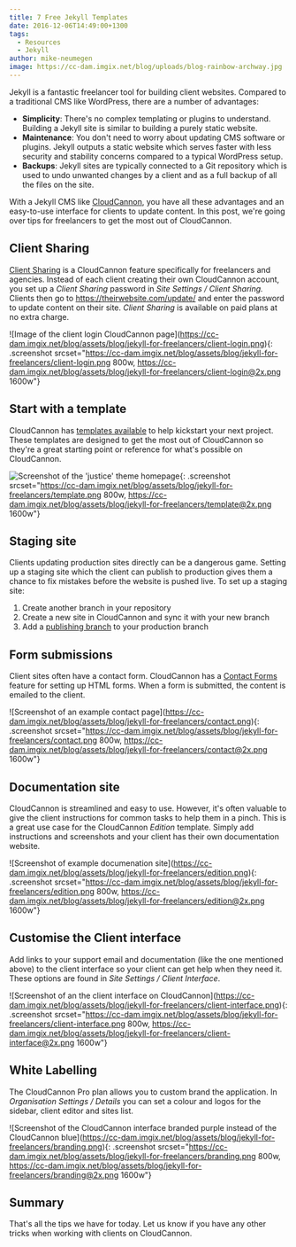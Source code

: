 ```yaml
---
title: 7 Free Jekyll Templates
date: 2016-12-06T14:49:00+1300
tags:
  - Resources
  - Jekyll
author: mike-neumegen
image: https://cc-dam.imgix.net/blog/uploads/blog-rainbow-archway.jpg
---
```

Jekyll is a fantastic freelancer tool for building client websites. Compared to a traditional CMS like WordPress, there are a number of advantages:

* **Simplicity**\: There's no complex templating or plugins to understand. Building a Jekyll site is similar to building a purely static website.
* **Maintenance**\: You don't need to worry about updating CMS software or plugins. Jekyll outputs a static website which serves faster with less security and stability concerns compared to a typical WordPress setup.
* **Backups**\: Jekyll sites are typically connected to a Git repository which is used to undo unwanted changes by a client and as a full backup of all the files on the site.

With a Jekyll CMS like [CloudCannon](https://cloudcannon.com), you have all these advantages and an easy-to-use interface for clients to update content. In this post, we're going over tips for freelancers to get the most out of CloudCannon.

## Client Sharing

[Client Sharing](https://docs.cloudcannon.com/sharing/client-sharing/) is a CloudCannon feature specifically for freelancers and agencies. Instead of each client creating their own CloudCannon account, you set up a *Client Sharing* password in *Site Settings / Client Sharing.* Clients then go to https://theirwebsite.com/update/ and enter the password to update content on their site. *Client Sharing* is available on paid plans at no extra charge.

\!\[Image of the client login CloudCannon page](https://cc-dam.imgix.net/blog/assets/blog/jekyll-for-freelancers/client-login.png)\{: .screenshot srcset="https://cc-dam.imgix.net/blog/assets/blog/jekyll-for-freelancers/client-login.png 800w, https://cc-dam.imgix.net/blog/assets/blog/jekyll-for-freelancers/client-login@2x.png 1600w"\}

## Start with a template

CloudCannon has [templates available](https://learn.cloudcannon.com/jekyll-templates/) to help kickstart your next project. These templates are designed to get the most out of CloudCannon so they're a great starting point or reference for what's possible on CloudCannon.

![Screenshot of the 'justice' theme homepage](https://cc-dam.imgix.net/blog/assets/blog/jekyll-for-freelancers/template.png){: .screenshot srcset="https://cc-dam.imgix.net/blog/assets/blog/jekyll-for-freelancers/template.png 800w, https://cc-dam.imgix.net/blog/assets/blog/jekyll-for-freelancers/template@2x.png 1600w"}

## Staging site

Clients updating production sites directly can be a dangerous game. Setting up a staging site which the client can publish to production gives them a chance to fix mistakes before the website is pushed live. To set up a staging site:

1. Create another branch in your repository
2. Create a new site in CloudCannon and sync it with your new branch
3. Add a [publishing branch](https://docs.cloudcannon.com/syncing/publishing/) to your production branch

## Form submissions

Client sites often have a contact form. CloudCannon has a [Contact Forms](https://docs.cloudcannon.com/hosting/contact-forms/) feature for setting up HTML forms. When a form is submitted, the content is emailed to the client.

\!\[Screenshot of an example contact page](https://cc-dam.imgix.net/blog/assets/blog/jekyll-for-freelancers/contact.png)\{: .screenshot srcset="https://cc-dam.imgix.net/blog/assets/blog/jekyll-for-freelancers/contact.png 800w, https://cc-dam.imgix.net/blog/assets/blog/jekyll-for-freelancers/contact@2x.png 1600w"\}

## Documentation site

CloudCannon is streamlined and easy to use. However, it's often valuable to give the client instructions for common tasks to help them in a pinch. This is a great use case for the CloudCannon *Edition* template. Simply add instructions and screenshots and your client has their own documentation website.

\!\[Screenshot of example documenation site](https://cc-dam.imgix.net/blog/assets/blog/jekyll-for-freelancers/edition.png)\{: .screenshot srcset="https://cc-dam.imgix.net/blog/assets/blog/jekyll-for-freelancers/edition.png 800w, https://cc-dam.imgix.net/blog/assets/blog/jekyll-for-freelancers/edition@2x.png 1600w"\}

## Customise the Client interface

Add links to your support email and documentation (like the one mentioned above) to the client interface so your client can get help when they need it. These options are found in *Site Settings / Client Interface*.

\!\[Screenshot of an the client interface on CloudCannon](https://cc-dam.imgix.net/blog/assets/blog/jekyll-for-freelancers/client-interface.png)\{: .screenshot srcset="https://cc-dam.imgix.net/blog/assets/blog/jekyll-for-freelancers/client-interface.png 800w, https://cc-dam.imgix.net/blog/assets/blog/jekyll-for-freelancers/client-interface@2x.png 1600w"\}

## White Labelling

The CloudCannon Pro plan allows you to custom brand the application. In *Organisation Settings / Details* you can set a colour and logos for the sidebar, client editor and sites list.

\!\[Screenshot of the CloudCannon interface branded purple instead of the CloudCannon blue](https://cc-dam.imgix.net/blog/assets/blog/jekyll-for-freelancers/branding.png)\{: .screenshot srcset="https://cc-dam.imgix.net/blog/assets/blog/jekyll-for-freelancers/branding.png 800w, https://cc-dam.imgix.net/blog/assets/blog/jekyll-for-freelancers/branding@2x.png 1600w"\}

## Summary

That's all the tips we have for today. Let us know if you have any other tricks when working with clients on CloudCannon.
